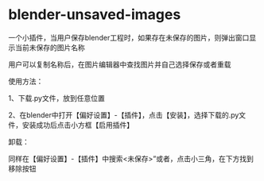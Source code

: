 # blender-unsaved-images
一个小插件，当用户保存blender工程时，如果存在未保存的图片，则弹出窗口显示当前未保存的图片名称

用户可以复制名称后，在图片编辑器中查找图片并自己选择保存或者重载

使用方法：

1、下载.py文件，放到任意位置 

2、在blender中打开【偏好设置】-【插件】，点击【安装】，选择下载的.py文件，安装成功后点击小方框【启用插件】

卸载：

同样在【偏好设置】-【插件】中搜索<未保存>”或者<unsaved>，点击小三角，在下方找到移除按钮
